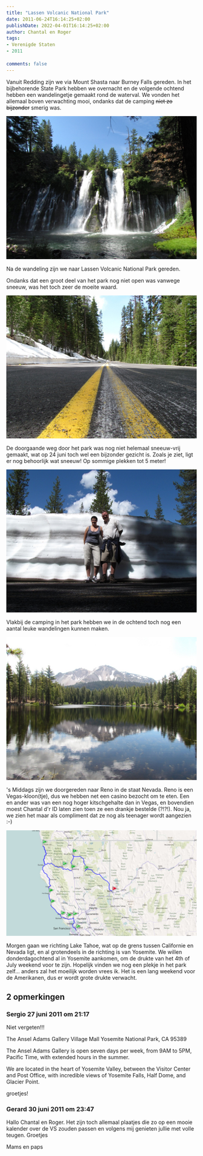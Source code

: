 ```yaml
---
title: "Lassen Volcanic National Park"
date: 2011-06-24T16:14:25+02:00
publishDate: 2022-04-01T16:14:25+02:00
author: Chantal en Roger
tags:
- Verenigde Staten
- 2011

comments: false
---
```


Vanuit Redding zijn we via Mount Shasta naar Burney Falls gereden. In het bijbehorende State Park hebben we overnacht en de volgende ochtend hebben een wandelingetje gemaakt rond de waterval. We vonden het allemaal boven verwachting mooi, ondanks dat de camping ~~niet zo bijzonder~~ smerig was.

![Burney Falls](./images/IMG_1078[3].jpg)

Na de wandeling zijn we naar Lassen Volcanic National Park gereden.

Ondanks dat een groot deel van het park nog niet open was vanwege sneeuw, was het toch zeer de moeite waard.

![Lassen1](./images/IMG_1093[7].jpg)

De doorgaande weg door het park was nog niet helemaal sneeuw-vrij gemaakt, wat op 24 juni toch wel een bijzonder gezicht is. Zoals je ziet, ligt er nog behoorlijk wat sneeuw! Op sommige plekken tot 5 meter!

![Lassen2](./images/IMG_1107[3].jpg)

Vlakbij de camping in het park hebben we in de ochtend toch nog een aantal leuke wandelingen kunnen maken.

![Lassen3](./images/IMG_1151[3].jpg)

's Middags zijn we doorgereden naar Reno in de staat Nevada. Reno is een Vegas-kloon(tje), dus we hebben net een casino bezocht om te eten. Een en ander was van een nog hoger kitschgehalte dan in Vegas, en bovendien moest Chantal d'r ID laten zien toen ze een drankje bestelde (?!?!). Nou ja, we zien het maar als compliment dat ze nog als teenager wordt aangezien :-)

![Map](./images/image[2].png)

Morgen gaan we richting Lake Tahoe, wat op de grens tussen Californie en Nevada ligt, en al grotendeels in de richting is van Yosemite. We willen donderdagochtend al in Yosemite aankomen, om de drukte van het 4th of July weekend voor te zijn. Hopelijk vinden we nog een plekje in het park zelf... anders zal het moeilijk worden vrees ik. Het is een lang weekend voor de Amerikanen, dus er wordt grote drukte verwacht.

## 2 opmerkingen

### Sergio 27 juni 2011 om 21:17

Niet vergeten!!!

The Ansel Adams Gallery
Village Mall
Yosemite National Park, CA 95389

The Ansel Adams Gallery is open seven days per week, from 9AM to 5PM, Pacific Time, with extended hours in the summer.

We are located in the heart of Yosemite Valley, between the Visitor Center and Post Office, with incredible views of Yosemite Falls, Half Dome, and Glacier Point.

groetjes!

### Gerard 30 juni 2011 om 23:47

Hallo Chantal en Roger.
Het zijn toch allemaal plaatjes die zo op een mooie kalender over de VS zouden passen en volgens mij genieten jullie met volle teugen.
Groetjes

Mams en paps
